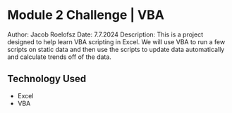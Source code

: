 # Module 2 Challenge | VBA # 

Author: Jacob Roelofsz
Date: 7.7.2024
Description: This is a project designed to help learn VBA scripting in Excel. We will use VBA to run a few scripts on static data and then use the scripts to update data automatically and calculate trends off of the data.


## Technology Used ##
 - Excel
 - VBA
 

